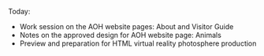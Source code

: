 Today:
- Work session on the AOH website pages: About and Visitor Guide
- Notes on the approved design for AOH website page: Animals
- Preview and preparation for HTML virtual reality photosphere production
